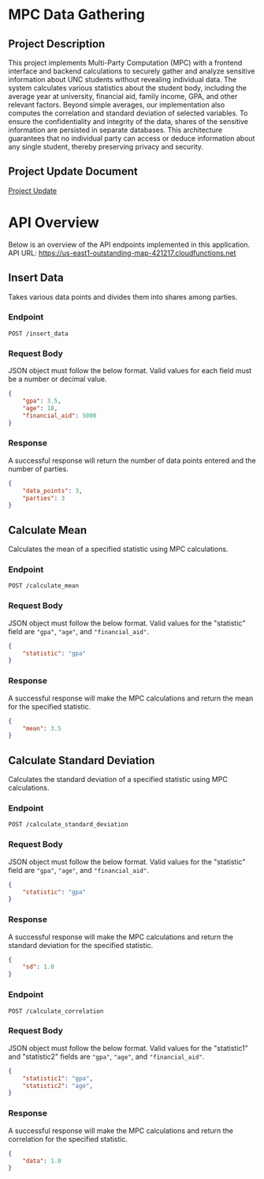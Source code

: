 # MPC Data Gathering

## Project Description
This project implements Multi-Party Computation (MPC) with a frontend interface and backend calculations to securely gather and analyze sensitive information about UNC students without revealing individual data. The system calculates various statistics about the student body, including the average year at university, financial aid, family income, GPA, and other relevant factors. Beyond simple averages, our implementation also computes the correlation and standard deviation of selected variables. To ensure the confidentiality and integrity of the data, shares of the sensitive information are persisted in separate databases. This architecture guarantees that no individual party can access or deduce information about any single student, thereby preserving privacy and security.

## Project Update Document
[Project Update](https://github.com/adamdoyle630/comp590-mpc-final/blob/main/Project_Update_Template/project_template.tex)

# API Overview

Below is an overview of the API endpoints implemented in this application. 
API URL: https://us-east1-outstanding-map-421217.cloudfunctions.net

## Insert Data
Takes various data points and divides them into shares among parties.

### Endpoint
`POST /insert_data`

### Request Body
JSON object must follow the below format. Valid values for each field must be a number or decimal value.

```json
{
    "gpa": 3.5,
	"age": 18,
    "financial_aid": 5000
}
```

### Response
A successful response will return the number of data points entered and the number of parties. 

```json
{
	"data_points": 3,
	"parties": 3
}
```

## Calculate Mean
Calculates the mean of a specified statistic using MPC calculations.

### Endpoint
`POST /calculate_mean`

### Request Body
JSON object must follow the below format. Valid values for the "statistic" field are `"gpa"`, `"age"`, and `"financial_aid"`.

```json
{
    "statistic": "gpa"
}
```

### Response

A successful response will make the MPC calculations and return the mean for the specified statistic.

```json
{
    "mean": 3.5
}
```

## Calculate Standard Deviation
Calculates the standard deviation of a specified statistic using MPC calculations.

### Endpoint
`POST /calculate_standard_deviation`

### Request Body
JSON object must follow the below format. Valid values for the "statistic" field are `"gpa"`, `"age"`, and `"financial_aid"`.

```json
{
    "statistic": "gpa"
}
```

### Response

A successful response will make the MPC calculations and return the standard deviation for the specified statistic.

```json
{
    "sd": 1.0
}
```

### Endpoint
`POST /calculate_correlation`

### Request Body
JSON object must follow the below format. Valid values for the "statistic1" and "statistic2" fields are `"gpa"`, `"age"`, and `"financial_aid"`.

```json
{
    "statistic1": "gpa",
    "statistic2": "age",
}
```

### Response

A successful response will make the MPC calculations and return the correlation for the specified statistic.

```json
{
    "data": 1.0
}
```